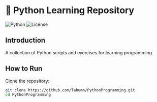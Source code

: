 # 🐍 Python Learning Repository  
![Python](https://img.shields.io/badge/Python-3.x-blue.svg) ![License](https://img.shields.io/badge/License-MIT-green.svg)  

## Introduction  
A collection of Python scripts and exercises for learning programming
## How to Run  
Clone the repository:  
```bash
git clone https://github.com/Tahumn/PythonProgramming.git
cd PythonProgramming
